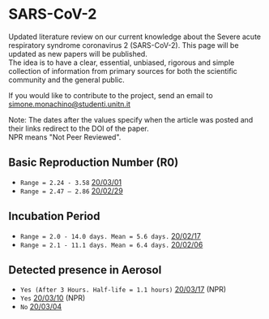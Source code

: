 # SARS-CoV-2
Updated literature review on our current knowledge about the Severe acute respiratory syndrome coronavirus 2 (SARS-CoV-2).
This page will be updated as new papers will be published.<br>
The idea is to have a clear, essential, unbiased, rigorous and simple collection of information from primary sources for both the scientific community and the general public.

If you would like to contribute to the project, send an email to <simone.monachino@studenti.unitn.it>

Note: The dates after the values specify when the article was posted and their links redirect to the DOI of the paper.<br>
NPR means "Not Peer Reviewed".

## Basic Reproduction Number (R0)
- ``Range = 2.24 - 3.58`` [20/03/01](https://doi.org/10.1016/j.ijid.2020.01.050)
- ``Range = 2.47 – 2.86`` [20/02/29](https://doi.org/10.1016/S0140-6736(20)30260-9)

## Incubation Period
- ``Range = 2.0 - 14.0 days. Mean = 5.6 days.`` [20/02/17](https://doi.org/10.3390/jcm9020538)
- ``Range = 2.1 - 11.1 days. Mean = 6.4 days.`` [20/02/06](https://doi.org/10.2807/1560-7917.ES.2020.25.5.2000062)

## Detected presence in Aerosol
- ``Yes (After 3 Hours. Half-life = 1.1 hours)`` [20/03/17](https://doi.org/10.1101/2020.03.09.20033217) (NPR)
- ``Yes`` [20/03/10](https://doi.org/10.1101/2020.03.08.982637) (NPR)
- ``No`` [20/03/04](https://doi.org/10.1001/jama.2020.3227)




